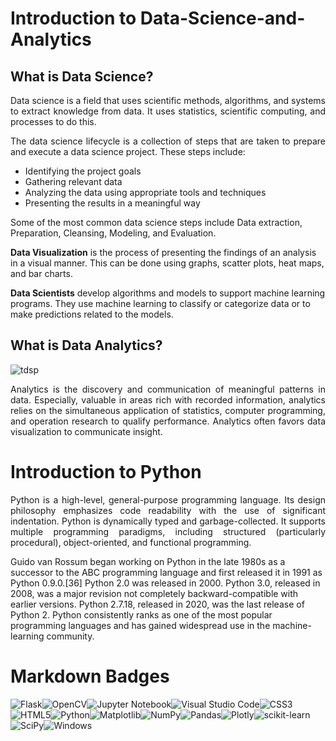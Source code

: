 # Introduction to Data-Science-and-Analytics
## What is Data Science?
<p align="justify">Data science is a field that uses scientific methods, algorithms, and systems to extract knowledge from data. It uses statistics, scientific computing, and processes to do this.</p>

<p align ="justify">The data science lifecycle is a collection of steps that are taken to prepare and execute a data science project. These steps include:</p>

* Identifying the project goals
* Gathering relevant data
* Analyzing the data using appropriate tools and techniques
* Presenting the results in a meaningful way

Some of the most common data science steps include Data extraction, Preparation, Cleansing, Modeling, and Evaluation. 

**Data Visualization** is the process of presenting the findings of an analysis in a visual manner. This can be done using graphs, scatter plots, heat maps, and bar charts. 

**Data Scientists** develop algorithms and models to support machine learning programs. They use machine learning to classify or categorize data or to make predictions related to the models. 

## What is Data Analytics?
![tdsp](https://miro.medium.com/v2/resize:fit:679/1*cXdJh394X6YIzRCvXsaJzg.gif)
<p align="justify">Analytics is the discovery and communication of meaningful patterns in data. Especially, valuable in areas rich with recorded information, analytics relies on the simultaneous application of statistics, computer programming, and operation research to qualify performance. Analytics often favors data visualization to communicate insight.</p>

# Introduction to Python
<p align="justify">Python is a high-level, general-purpose programming language. Its design philosophy emphasizes code readability with the use of significant indentation. Python is dynamically typed and garbage-collected. It supports multiple programming paradigms, including structured (particularly procedural), object-oriented, and functional programming. 

Guido van Rossum began working on Python in the late 1980s as a successor to the ABC programming language and first released it in 1991 as Python 0.9.0.[36] Python 2.0 was released in 2000. Python 3.0, released in 2008, was a major revision not completely backward-compatible with earlier versions. Python 2.7.18, released in 2020, was the last release of Python 2. Python consistently ranks as one of the most popular programming languages and has gained widespread use in the machine-learning community.</p>

# Markdown Badges
![Flask](https://img.shields.io/badge/flask-%23000.svg?style=for-the-badge&logo=flask&logoColor=white)![OpenCV](https://img.shields.io/badge/opencv-%23white.svg?style=for-the-badge&logo=opencv&logoColor=white)![Jupyter Notebook](https://img.shields.io/badge/jupyter-%23FA0F00.svg?style=for-the-badge&logo=jupyter&logoColor=white)![Visual Studio Code](https://img.shields.io/badge/Visual%20Studio%20Code-0078d7.svg?style=for-the-badge&logo=visual-studio-code&logoColor=white)![CSS3](https://img.shields.io/badge/css3-%231572B6.svg?style=for-the-badge&logo=css3&logoColor=white)![HTML5](https://img.shields.io/badge/html5-%23E34F26.svg?style=for-the-badge&logo=html5&logoColor=white)![Python](https://img.shields.io/badge/python-3670A0?style=for-the-badge&logo=python&logoColor=ffdd54)![Matplotlib](https://img.shields.io/badge/Matplotlib-%23ffffff.svg?style=for-the-badge&logo=Matplotlib&logoColor=black)![NumPy](https://img.shields.io/badge/numpy-%23013243.svg?style=for-the-badge&logo=numpy&logoColor=white)![Pandas](https://img.shields.io/badge/pandas-%23150458.svg?style=for-the-badge&logo=pandas&logoColor=white)![Plotly](https://img.shields.io/badge/Plotly-%233F4F75.svg?style=for-the-badge&logo=plotly&logoColor=white)![scikit-learn](https://img.shields.io/badge/scikit--learn-%23F7931E.svg?style=for-the-badge&logo=scikit-learn&logoColor=white)![SciPy](https://img.shields.io/badge/SciPy-%230C55A5.svg?style=for-the-badge&logo=scipy&logoColor=%white)![Windows](https://img.shields.io/badge/Windows-0078D6?style=for-the-badge&logo=windows&logoColor=white)


